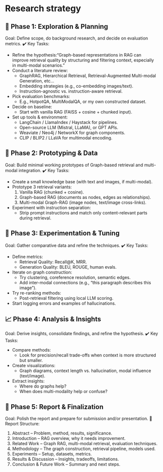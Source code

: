 # Research strategy 
## 🔭 Phase 1: Exploration & Planning 
Goal: Define scope, do background research, and decide on evaluation metrics.
✔️ Key Tasks:
* Refine the hypothesis:“Graph-based representations in RAG can improve retrieval quality by structuring and filtering context, especially in multi-modal scenarios.”
* Conduct a literature review:
    * GraphRAG, Hierarchical Retrieval, Retrieval-Augmented Multi-modal Generation, etc...
    * Embedding strategies (e.g., co-embedding images/text).
    * Instruction-agnostic vs. instruction-aware retrieval.
* Pick evaluation benchmarks:
    * E.g., HotpotQA, MultiModalQA, or my own constructed dataset.
* Decide on baseline:
    * Start with vanilla RAG (FAISS + cosine + chunked input).
* Set up tools & environment:
    * LangChain / LlamaIndex / Haystack for pipelines.
    * Open-source LLM (Mistral, LLaMA), or GPT APIs.
    * Weaviate / Neo4j / NetworkX for graph components.
    * CLIP / BLIP2 / LLaVA for multimodal encoding.

## 🧪 Phase 2: Prototyping & Data
Goal: Build minimal working prototypes of Graph-based retrieval and multi-modal integration.
✔️ Key Tasks:
* Create a small knowledge base (with text and images, if multi-modal).
* Prototype 3 retrieval variants:
    1. Vanilla RAG (chunked + cosine).
    2. Graph-based RAG (documents as nodes, edges as relationships).
    3. Multi-modal Graph-RAG (image nodes, text/image cross-links).
* Experiment with instruction separation:
    * Strip prompt instructions and match only content-relevant parts during retrieval.

## 🔬 Phase 3: Experimentation & Tuning
Goal: Gather comparative data and refine the techniques.
✔️ Key Tasks:
* Define metrics:
    * Retrieval Quality: Recall@K, MRR.
    * Generation Quality: BLEU, ROUGE, human evals.
* Iterate on graph construction:
    * Try clustering, coreference resolution, semantic edges.
    * Add inter-modal connections (e.g., “this paragraph describes this image”).
* Try re-ranking methods:
    * Post-retrieval filtering using local LLM scoring.
* Start logging errors and examples of hallucinations.

## 📈 Phase 4: Analysis & Insights
Goal: Derive insights, consolidate findings, and refine the hypothesis.
✔️ Key Tasks:
* Compare methods:
    * Look for precision/recall trade-offs when context is more structured but smaller.
* Create visualizations:
    * Graph diagrams, context length vs. hallucination, modal influence (text/image).
* Extract insights:
    * Where do graphs help?
    * When does multi-modality help or confuse?

## 🧾 Phase 5: Report & Finalization
Goal: Polish the report and prepare for submission and/or presentation.
📄 Report Structure:
1. Abstract – Problem, method, results, significance.
2. Introduction – RAG overview, why it needs improvement.
3. Related Work – Graph RAG, multi-modal retrieval, evaluation techniques.
4. Methodology – The graph construction, retrieval pipeline, models used.
5. Experiments – Setup, datasets, metrics.
6. Results & Discussion – Insights, tradeoffs, limitations.
7. Conclusion & Future Work – Summary and next steps.